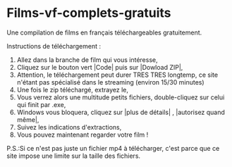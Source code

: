 # Films-vf-complets-gratuits
Une compilation de films en français téléchargeables gratuitement.

Instructions de téléchargement :
 1. Allez dans la branche de film qui vous intéresse,
 2. Cliquez sur le bouton vert |Code| puis sur |Dowload ZIP|,
 3. Attention, le téléchargement peut durer TRES TRES longtemp, ce site n'étant pas spécialisé dans le streaming (environ 15/30 minutes)
 4. Une fois le zip téléchargé, extrayez le,
 5. Vous verrez alors une multitude petits fichiers, double-cliquez sur celui qui finit par .exe,
 6. Windows vous bloquera, cliquez sur |plus de détails| , |autorisez quand même|,
 7. Suivez les indications d'extractions,
 8. Vous pouvez maintenant regarder votre film !

P.S.:Si ce n'est pas juste un fichier mp4 à télécharger, c'est parce que ce site impose une limite sur la taille des fichiers.
